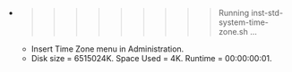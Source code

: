 * >>>>>>>>> Running inst-std-system-time-zone.sh ...
  * Insert Time Zone menu in Administration.
  * Disk size = 6515024K. Space Used = 4K. Runtime = 00:00:00:01.
